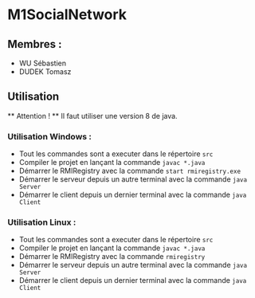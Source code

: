 # M1SocialNetwork

## Membres :

* WU Sébastien
* DUDEK Tomasz

## Utilisation

** Attention ! **  Il faut utiliser une version 8 de java.

### Utilisation Windows :

* Tout les commandes sont a executer dans le répertoire `src`
* Compiler le projet en lançant la commande `javac *.java`
* Démarrer le RMIRegistry avec la commande `start rmiregistry.exe`
* Démarrer le serveur depuis un autre terminal avec la commande `java Server`
* Démarrer le client depuis un dernier terminal avec la commande `java Client`

### Utilisation Linux :

* Tout les commandes sont a executer dans le répertoire `src`
* Compiler le projet en lançant la commande `javac *.java`
* Démarrer le RMIRegistry avec la commande `rmiregistry`
* Démarrer le serveur depuis un autre terminal avec la commande `java Server`
* Démarrer le client depuis un dernier terminal avec la commande `java Client`
